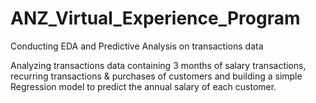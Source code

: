 # ANZ_Virtual_Experience_Program
Conducting EDA and Predictive Analysis on transactions data

Analyzing transactions data containing 3 months of salary transactions, recurring transactions & purchases of customers and building a simple Regression model to predict the annual salary of each customer.
